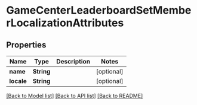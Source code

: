 # GameCenterLeaderboardSetMemberLocalizationAttributes

## Properties
Name | Type | Description | Notes
------------ | ------------- | ------------- | -------------
**name** | **String** |  | [optional] 
**locale** | **String** |  | [optional] 

[[Back to Model list]](../README.md#documentation-for-models) [[Back to API list]](../README.md#documentation-for-api-endpoints) [[Back to README]](../README.md)


